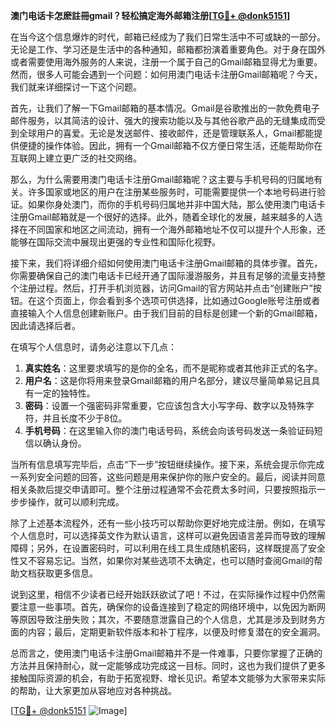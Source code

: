 **澳门电话卡怎麽註冊gmail？轻松搞定海外邮箱注册[[TG💪+ @donk5151](https://t.me/s/donk5151)]**

在当今这个信息爆炸的时代，邮箱已经成为了我们日常生活中不可或缺的一部分。无论是工作、学习还是生活中的各种通知，邮箱都扮演着重要角色。对于身在国外或者需要使用海外服务的人来说，注册一个属于自己的Gmail邮箱显得尤为重要。然而，很多人可能会遇到一个问题：如何用澳门电话卡注册Gmail邮箱呢？今天，我们就来详细探讨一下这个问题。

首先，让我们了解一下Gmail邮箱的基本情况。Gmail是谷歌推出的一款免费电子邮件服务，以其简洁的设计、强大的搜索功能以及与其他谷歌产品的无缝集成而受到全球用户的喜爱。无论是发送邮件、接收邮件，还是管理联系人，Gmail都能提供便捷的操作体验。因此，拥有一个Gmail邮箱不仅方便日常生活，还能帮助你在互联网上建立更广泛的社交网络。

那么，为什么需要用澳门电话卡注册Gmail邮箱呢？这主要与手机号码的归属地有关。许多国家或地区的用户在注册某些服务时，可能需要提供一个本地号码进行验证。如果你身处澳门，而你的手机号码归属地并非中国大陆，那么使用澳门电话卡注册Gmail邮箱就是一个很好的选择。此外，随着全球化的发展，越来越多的人选择在不同国家和地区之间流动，拥有一个海外邮箱地址不仅可以提升个人形象，还能够在国际交流中展现出更强的专业性和国际化视野。

接下来，我们将详细介绍如何使用澳门电话卡注册Gmail邮箱的具体步骤。首先，你需要确保自己的澳门电话卡已经开通了国际漫游服务，并且有足够的流量支持整个注册过程。然后，打开手机浏览器，访问Gmail的官方网站并点击“创建账户”按钮。在这个页面上，你会看到多个选项可供选择，比如通过Google账号注册或者直接输入个人信息创建新账户。由于我们目前的目标是创建一个新的Gmail邮箱，因此请选择后者。

在填写个人信息时，请务必注意以下几点：

1. **真实姓名**：这里要求填写的是你的全名，而不是昵称或者其他非正式的名字。
2. **用户名**：这是你将用来登录Gmail邮箱的用户名部分，建议尽量简单易记且具有一定的独特性。
3. **密码**：设置一个强密码非常重要，它应该包含大小写字母、数字以及特殊字符，并且长度不少于8位。
4. **手机号码**：在这里输入你的澳门电话号码，系统会向该号码发送一条验证码短信以确认身份。

当所有信息填写完毕后，点击“下一步”按钮继续操作。接下来，系统会提示你完成一系列安全问题的回答，这些问题是用来保护你的账户安全的。最后，阅读并同意相关条款后提交申请即可。整个注册过程通常不会花费太多时间，只要按照指示一步步操作，就可以顺利完成。

除了上述基本流程外，还有一些小技巧可以帮助你更好地完成注册。例如，在填写个人信息时，可以选择英文作为默认语言，这样可以避免因语言差异而导致的理解障碍；另外，在设置密码时，可以利用在线工具生成随机密码，这样既提高了安全性又不容易忘记。当然，如果你对某些选项不太确定，也可以随时查阅Gmail的帮助文档获取更多信息。

说到这里，相信不少读者已经开始跃跃欲试了吧！不过，在实际操作过程中仍然需要注意一些事项。首先，确保你的设备连接到了稳定的网络环境中，以免因为断网等原因导致注册失败；其次，不要随意泄露自己的个人信息，尤其是涉及到财务方面的内容；最后，定期更新软件版本和补丁程序，以便及时修复潜在的安全漏洞。

总而言之，使用澳门电话卡注册Gmail邮箱并不是一件难事，只要你掌握了正确的方法并且保持耐心，就一定能够成功完成这一目标。同时，这也为我们提供了更多接触国际资源的机会，有助于拓宽视野、增长见识。希望本文能够为大家带来实际的帮助，让大家更加从容地应对各种挑战。

[[TG💪+ @donk5151](https://t.me/s/donk5151) ![Image](https://i.postimg.cc/rwNCRYN7/Snipaste-2025-04-30-17-27-05.png)]